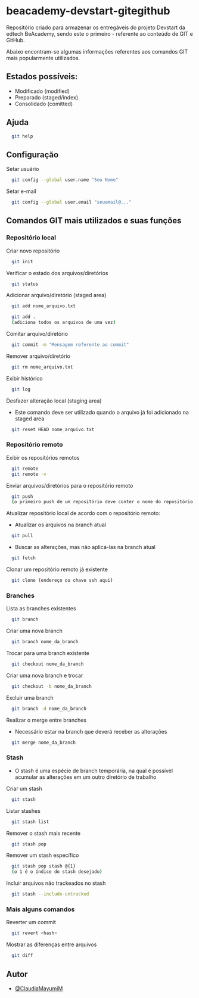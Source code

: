 # beacademy-devstart-gitegithub
Repositório criado para armazenar os entregáveis do projeto Devstart da edtech BeAcademy, sendo este o primeiro - referente ao conteúdo de GIT e GitHub.

Abaixo encontram-se algumas informações referentes aos comandos GIT mais popularmente utilizados.

## Estados possíveis:

- Modificado (modified)
- Preparado (staged/index)
- Consolidado (comitted)

## Ajuda

```bash
  git help 
```

## Configuração

Setar usuário

```bash
  git config --global user.name "Seu Nome"
```

Setar e-mail 

```bash
  git config --global user.email "seuemail@..."
```

## Comandos GIT mais utilizados e suas funções

### Repositório local 

Criar novo repositório

```bash
  git init
```

Verificar o estado dos arquivos/diretórios

```bash
  git status
```

Adicionar arquivo/diretório (staged area)

```bash
  git add nome_arquivo.txt

  git add . 
  (adiciona todos os arquivos de uma vez)
```

Comitar arquivo/diretório

```bash
  git commit -m "Mensagem referente ao commit"
```

Remover arquivo/diretório

```bash
  git rm nome_arquivo.txt
```

Exibir histórico

```bash
  git log
```

Desfazer alteração local (staging area) 
- Este comando deve ser utilizado quando o arquivo já foi adicionado na staged area

```bash
  git reset HEAD nome_arquivo.txt
```

### Repositório remoto

Exibir os repositórios remotos

```bash
  git remote
  git remote -v
```

Enviar arquivos/diretórios para o repositório remoto

```bash
  git push 
  (o primeiro push de um repositório deve conter o nome do repositório remoto e a branch)
```

Atualizar repositório local de acordo com o repositório remoto:

- Atualizar os arquivos na branch atual

```bash
  git pull 
```

- Buscar as alterações, mas não aplicá-las na branch atual

```bash
  git fetch
```

Clonar um repositório remoto já existente

```bash
  git clone (endereço ou chave ssh aqui)
```

### Branches

Lista as branches existentes 

```bash
  git branch
```

Criar uma nova branch

```bash
  git branch nome_da_branch
```

Trocar para uma branch existente

```bash
  git checkout nome_da_branch
```

Criar uma nova branch e trocar

```bash
  git checkout -b nome_da_branch
```

Excluir uma branch 

```bash
  git branch -d nome_da_branch 
```

Realizar o merge entre branches
- Necessário estar na branch que deverá receber as alterações

```bash
  git merge nome_da_branch 
```

### Stash 

- O stash é uma espécie de branch temporária, 
  na qual é possível acumular as alterações em um outro diretório de trabalho

Criar um stash 

```bash
  git stash 
```

Listar stashes 

```bash
  git stash list 
```

Remover o stash mais recente 

```bash
  git stash pop 
```

Remover um stash específico

```bash
  git stash pop stash @{1}
  (o 1 é o índice do stash desejado)
```

Incluir arquivos não trackeados no stash 

```bash
  git stash --include-untracked
```

### Mais alguns comandos 

Reverter um commit 

```bash
  git revert <hash> 
```

Mostrar as diferenças entre arquivos

```bash
  git diff 
```


## Autor

- [@ClaudiaMayumiM](https://github.com/ClaudiaMayumiM)
